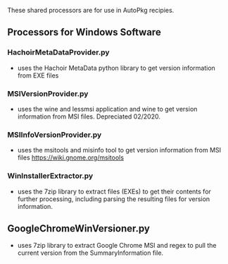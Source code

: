 These shared processors are for use in AutoPkg recipies. 

## Processors for Windows Software

### HachoirMetaDataProvider.py
- uses the Hachoir MetaData python library to get version information from EXE files

### MSIVersionProvider.py
- uses the wine and lessmsi application and wine to get version information from MSI files. Depreciated 02/2020.

### MSIInfoVersionProvider.py
- uses the msitools and misinfo tool to get version information from MSI files https://wiki.gnome.org/msitools

### WinInstallerExtractor.py
- uses the 7zip library to extract files (EXEs) to get their contents for further processing, including parsing the resulting files for version information. 

## GoogleChromeWinVersioner.py
- uses 7zip library to extract Google Chrome MSI and regex to pull the current version from the SummaryInformation file.
